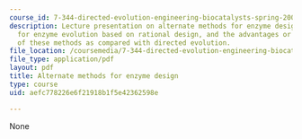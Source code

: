 ```yaml
---
course_id: 7-344-directed-evolution-engineering-biocatalysts-spring-2008
description: Lecture presentation on alternate methods for enzyme design, approaches
  for enzyme evolution based on rational design, and the advantages or disadvantages
  of these methods as compared with directed evolution.
file_location: /coursemedia/7-344-directed-evolution-engineering-biocatalysts-spring-2008/aefc778226e6f21918b1f5e42362598e_ses13_slides.pdf
file_type: application/pdf
layout: pdf
title: Alternate methods for enzyme design
type: course
uid: aefc778226e6f21918b1f5e42362598e

---
```

None
